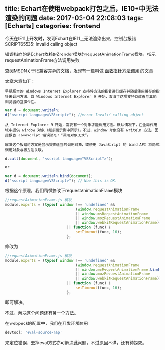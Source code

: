 title: Echart在使用webpack打包之后，IE10+中无法渲染的问题
date: 2017-03-04 22:08:03
tags: [Echarts]
categories: frontend
---

今天在IE11上开发时，发现Echart在IE11上无法渲染出来，控制台报错  SCRIPT65535: Invalid calling object

错误指向的是Echart依赖的Zrender模块的requestAnimationFrame模块，指示requestAnimationFrame方法调用失败

查阅MSDN关于IE兼容差异的文档，发现有一篇叫做 [函数指针方法调用](https://msdn.microsoft.com/library/gg622930(v=vs.85).aspx) 的文章

<!--more-->

文章大意如下：

`早期版本的 Windows Internet Explorer 支持将方法的指针进行缓存并随后使用缓存的指针来调用方法。自 Windows Internet Explorer 9 开始，取消了这项支持以改善与其他浏览器的互操作性。`

```js
var d = document.writeln;
d("<script language=VBScript>"); //error Invalid calling object
```

`从 Internet Explorer 9 开始，需要有一个对象才能调用方法。默认情况下，在全局作用域中提供 window 对象（如前面示例中所示）。不过，window 对象没有 writeln 方法，因此报告 JavaScript 错误消息：“调用对象无效”。`

`解决这个报错的方案是显示提供适当的调用对象，或使用 JavaScript 的 bind API 将隐式调用对象与该方法关联。`

```js
d.call(document, '<script language="VBScript">');

or

var d = document.writeln.bind(document);
d("<script language=VBScript>"); // Now this is OK.
```

根据这个原理，我们稍微修改下requestAnimationFrame模块

```js
//requestAnimationFrame.js 模块
module.exports = (typeof window !== 'undefined' &&
                                (window.requestAnimationFrame
                                || window.msRequestAnimationFrame
                                || window.mozRequestAnimationFrame
                                || window.webkitRequestAnimationFrame))
                            || function (func) {
                                setTimeout(func, 16);
                            };

```

修改为

```js
//requestAnimationFrame.js 模块
module.exports = (typeof window !== 'undefined' &&
                                (window.requestAnimationFrame
                                || window.msRequestAnimationFrame.bind(window)
                                || window.mozRequestAnimationFrame
                                || window.webkitRequestAnimationFrame))
                            || function (func) {
                                setTimeout(func, 16);
                            };

```

即可解决。

不过，解决这个问题还有另一个方法。

在webpack的配置中，我们在开发环境使用

```js
devtool: 'eval-source-map'
```

来定位错误，去掉eval方式亦可解决此问题，不过原因不详，还有待探究。
